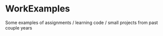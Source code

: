 # WorkExamples
Some examples of assignments / learning code / small projects from past couple years
